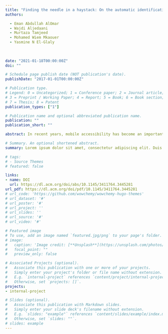 ```yaml
---
title: "Finding the needle in a haystack: On the automatic identification of accessibility user reviews"
authors:

  - Eman Abdullah AlOmar
  - Wajdi Aljedaani
  - Murtaza Tamjeed
  - Mohamed Wiem Mkaouer
  - Yasmine N El-Glaly
  
  
  
date: "2021-01-18T00:00:00Z"
doi: ""

# Schedule page publish date (NOT publication's date).
publishDate: "2017-01-01T00:00:00Z"

# Publication type.
# Legend: 0 = Uncategorized; 1 = Conference paper; 2 = Journal article;
# 3 = Preprint / Working Paper; 4 = Report; 5 = Book; 6 = Book section;
# 7 = Thesis; 8 = Patent
publication_types: ["1"]

# Publication name and optional abbreviated publication name.
publication: ""
publication_short: ""

abstract: In recent years, mobile accessibility has become an important trend with the goal of allowing all users the possibility of using any app without many limitations. User reviews include insights that are useful for app evolution. However, with the increase in the amount of received reviews, manually analyzing them is tedious and time-consuming, especially when searching for accessibility reviews. The goal of this paper is to support the automated identification of accessibility in user reviews, to help technology professionals in prioritizing their handling, and thus, creating more inclusive apps. Particularly, we design a model that takes as input accessibility user reviews, learns their keyword-based features, in order to make a binary decision, for a given review, on whether it is about accessibility or not. The model is evaluated using a total of 5,326 mobile app reviews. 

# Summary. An optional shortened abstract.
summary: Lorem ipsum dolor sit amet, consectetur adipiscing elit. Duis posuere tellus ac convallis placerat. Proin tincidunt magna sed ex sollicitudin condimentum.

# tags:
# - Source Themes
# featured: false

links:
- name: DOI
  url: https://dl.acm.org/doi/abs/10.1145/3411764.3445281
url_pdf: https://dl.acm.org/doi/pdf/10.1145/3411764.3445281
# url_code: 'https://github.com/wowchemy/wowchemy-hugo-themes'
# url_dataset: '#'
# url_poster: '#'
# url_project: ''
# url_slides: ''
# url_source: '#'
# url_video: '#'

# Featured image
# To use, add an image named `featured.jpg/png` to your page's folder. 
# image:
#   caption: 'Image credit: [**Unsplash**](https://unsplash.com/photos/s9CC2SKySJM)'
#   focal_point: ""
#   preview_only: false

# Associated Projects (optional).
#   Associate this publication with one or more of your projects.
#   Simply enter your project's folder or file name without extension.
#   E.g. `internal-project` references `content/project/internal-project/index.md`.
#   Otherwise, set `projects: []`.
projects:
- internal-project

# Slides (optional).
#   Associate this publication with Markdown slides.
#   Simply enter your slide deck's filename without extension.
#   E.g. `slides: "example"` references `content/slides/example/index.md`.
#   Otherwise, set `slides: ""`.
# slides: example
---
```


<!-- {{% callout note %}}
Create your slides in Markdown - click the *Slides* button to check out the example.
{{% /callout %}}

Supplementary notes can be added here, including [code, math, and images](https://wowchemy.com/docs/writing-markdown-latex/). -->
